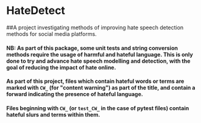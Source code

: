 # HateDetect
##A project investigating methods of improving hate speech detection methods for social media platforms.

#### NB: As part of this package, some unit tests and string conversion methods require the usage of harmful and hateful language. This is only done to try and advance hate speech modelling and detection, with the goal of reducing the impact of hate online.
#### As part of this project, files which contain hateful words or terms are marked with `CW_` (for "content warning") as part of the title, and contain a forward indicating the presence of hateful language.

#### Files beginning with `CW_` (or `test_CW_` in the case of pytest files) contain hateful slurs and terms within them.
